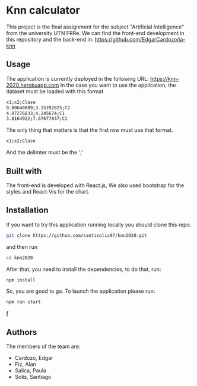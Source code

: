 # Knn calculator
This project is the final assignment for the subject "Artificial Intelligence" from the university UTN FRRe. We can find the front-end development in this repository and the back-end in: https://github.com/EdgarCardozo/ia-knn

## Usage

The application is currently deployed in the following URL: https://knn-2020.herokuapp.com
In the case you want to use the application, the dataset must be loaded with this format
```bash
x1;x2;Clase
0.00640889;3.15292825;C2
4.87276833;4.245674;C1
3.8164922;7.67677847;C1
```
The only thing that matters is that the first row must use that format. 
```bash
x1;x2;Clase
```
And the delimter must be the ';'

## Built with

The front-end is developed with React.js, We also used bootstrap for the styles and React-Vis for the chart.


## Installation
If you want to try this application running locally you should clone this repo.
```bash
git clone https://github.com/santisolis97/knn2020.git
```
 and then run 
 ```bash
cd knn2020
```
After that, you need to install the dependencies, to do that, run:
 ```bash
npm install
```
So, you are good to go. To launch the application please run:
 ```bash
npm run start
```
ƒ
## Authors
The members of the team are:
- Cardozo, Edgar
- Fiz, Alan
- Salica, Paula
- Solis, Santiago


